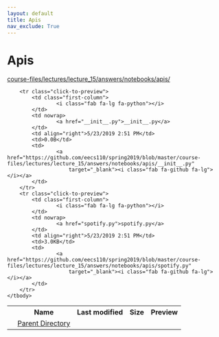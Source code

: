 ```yaml
---
layout: default
title: Apis
nav_exclude: True
---
```


# Apis

[course-files/lectures/lecture_15/answers/notebooks/apis/](.)

<table class="tbl-files">
    <tbody>
        <tr>
            <th valign="top"></th>
            <th>Name</th>
            <th>Last modified</th>
            <th>Size</th>
            <th>Preview</th>
        </tr>
        <tr>
            <td valign="top">
                <i class="fa fa-folder-open"></i>
            </td>
            <td><a href="../">Parent Directory</a></td>
            <td>&nbsp;</td>
            <td>&nbsp;</td>
            <td>&nbsp;</td>
        </tr>

        <tr class="click-to-preview">
            <td class="first-column">
                    <i class="fab fa-lg fa-python"></i>
            </td>
            <td nowrap>
                    <a href="__init__.py">__init__.py</a>
            </td>
            <td align="right">5/23/2019 2:51 PM</td>
            <td>0.0B</td>
            <td>
                    <a href="https://github.com/eecs110/spring2019/blob/master/course-files/lectures/lecture_15/answers/notebooks/apis/__init__.py"
                        target="_blank"><i class="fab fa-github fa-lg"></i></a>
            </td>
        </tr>
        <tr class="click-to-preview">
            <td class="first-column">
                    <i class="fab fa-lg fa-python"></i>
            </td>
            <td nowrap>
                    <a href="spotify.py">spotify.py</a>
            </td>
            <td align="right">5/23/2019 2:51 PM</td>
            <td>3.0KB</td>
            <td>
                    <a href="https://github.com/eecs110/spring2019/blob/master/course-files/lectures/lecture_15/answers/notebooks/apis/spotify.py"
                        target="_blank"><i class="fab fa-github fa-lg"></i></a>
            </td>
        </tr>
    </tbody>
</table>

